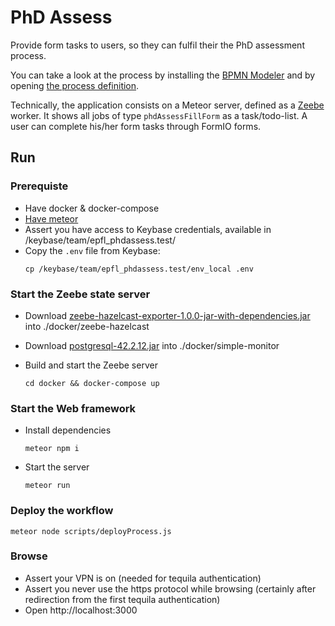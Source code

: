 # PhD Assess

Provide form tasks to users, so they can fulfil their the PhD assessment process.

You can take a look at the process by installing the [BPMN Modeler](https://camunda.com/download/modeler/) and by opening [the process definition](bpmn-model/phdAssessProcess.bpmn).

Technically, the application consists on a Meteor server, defined as a [Zeebe](https://zeebe.io) worker. It shows all jobs of type `phdAssessFillForm` as a task/todo-list. A user can complete his/her form tasks through FormIO forms.

## Run

### Prerequiste

- Have docker & docker-compose
- [Have meteor](https://www.meteor.com/developers/install)
- Assert you have access to Keybase credentials, available in /keybase/team/epfl_phdassess.test/
- Copy the `.env` file from Keybase:
  ```
  cp /keybase/team/epfl_phdassess.test/env_local .env
  ```

### Start the Zeebe state server

- Download [zeebe-hazelcast-exporter-1.0.0-jar-with-dependencies.jar](https://github.com/camunda-community-hub/zeebe-hazelcast-exporter/releases) into ./docker/zeebe-hazelcast

- Download [postgresql-42.2.12.jar](https://jdbc.postgresql.org/download/postgresql-42.2.12.jar) into ./docker/simple-monitor

- Build and start the Zeebe server
  ```
  cd docker && docker-compose up
  ```

### Start the Web framework

  - Install dependencies
    ```
    meteor npm i
    ```
  - Start the server
    ```
    meteor run
    ```

### Deploy the workflow
  ```
  meteor node scripts/deployProcess.js
  ```

### Browse

  - Assert your VPN is on (needed for tequila authentication)
  - Assert you never use the https protocol while browsing (certainly after redirection from the first tequila authentication)
  - Open http://localhost:3000
